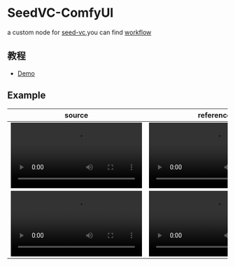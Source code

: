 # SeedVC-ComfyUI
a custom node for [seed-vc](https://github.com/Plachtaa/seed-vc),you can find [workflow](./doc/变声器_workflow.json)

## 教程
- [Demo]()

## Example
|source|reference|output|
|--|--|--|
|<video src="https://github.com/user-attachments/assets/6758239e-9215-4301-ba06-ac9dad06c306"/>|<video src="https://github.com/user-attachments/assets/a237ab33-f51a-4ce0-9036-f8b29161c40d"/>|<video src="https://github.com/user-attachments/assets/e2d44388-1b40-4239-a0e8-a2bdaf05b268"/>|
|<video src="https://github.com/user-attachments/assets/a237ab33-f51a-4ce0-9036-f8b29161c40d"/>|<video src="https://github.com/user-attachments/assets/6758239e-9215-4301-ba06-ac9dad06c306"/>|<video src="https://github.com/user-attachments/assets/25b52282-7eca-4538-9241-7177592e858d"/>|
